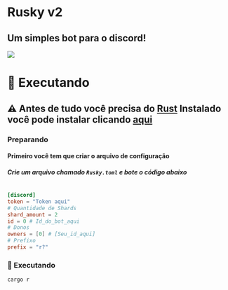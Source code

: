 # Rusky v2
## Um simples bot para o discord!
![](https://tokei.rs/b1/github/ruskybot/rusky)
# 🚀 Executando 
## ⚠️ Antes de tudo você precisa do [Rust](https://rust-lang.org) Instalado você pode instalar clicando [aqui](https://rustup.rs) 
### Preparando 
#### Primeiro você tem que criar o arquivo de configuração
##### Crie um arquivo chamado `Rusky.toml` e bote o código abaixo
```toml

[discord]
token = "Token aqui"
# Quantidade de Shards
shard_amount = 2
id = 0 # Id_do_bot_aqui
# Donos
owners = [0] # [Seu_id_aqui]
# Prefixo
prefix = "r?"
```
### 🚀 Executando
`cargo r`
